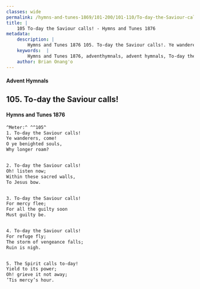 ```yaml
---
classes: wide
permalink: /hymns-and-tunes-1869/101-200/101-110/To-day-the-Saviour-calls!/
title: |
    105 To-day the Saviour calls! - Hymns and Tunes 1876
metadata:
    description: |
        Hymns and Tunes 1876 105. To-day the Saviour calls!. Ye wanderers, come! O ye benighted souls, Why longer roam? 
    keywords:  |
        Hymns and Tunes 1876, adventhymnals, advent hymnals, To-day the Saviour calls!, Ye wanderers, come!, 
    author: Brian Onang'o
---
```


#### Advent Hymnals
## 105. To-day the Saviour calls!
####  Hymns and Tunes 1876

```txt
^Meter:^ ^^105^
1. To-day the Saviour calls!
Ye wanderers, come!
O ye benighted souls,
Why longer roam?


2. To-day the Saviour calls!
Oh! listen now;
Within these sacred walls,
To Jesus bow.


3. To-day the Saviour calls!
For mercy flee;
For all the guilty soon
Must guilty be.


4. To-day the Saviour calls!
For refuge fly;
The storm of vengeance falls;
Ruin is nigh.


5. The Spirit calls to-day!
Yield to its power;
Oh! grieve it not away;
’Tis mercy’s hour.
```